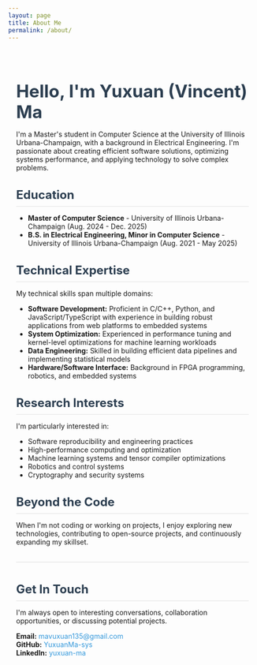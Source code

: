 ```yaml
---
layout: page
title: About Me
permalink: /about/
---
```


<div class="about-container" style="max-width: 800px; margin: 0 auto; padding: 1rem;">
  <section class="about-intro">
    <h2>Hello, I'm Yuxuan (Vincent) Ma</h2>
    <p>I'm a Master's student in Computer Science at the University of Illinois Urbana-Champaign, with a background in Electrical Engineering. I'm passionate about creating efficient software solutions, optimizing systems performance, and applying technology to solve complex problems.</p>
  </section>

  <section class="about-education">
    <h3>Education</h3>
    <ul>
      <li><strong>Master of Computer Science</strong> - University of Illinois Urbana-Champaign (Aug. 2024 - Dec. 2025)</li>
      <li><strong>B.S. in Electrical Engineering, Minor in Computer Science</strong> - University of Illinois Urbana-Champaign (Aug. 2021 - May 2025)</li>
    </ul>
  </section>

  <section class="about-expertise">
    <h3>Technical Expertise</h3>
    <p>My technical skills span multiple domains:</p>
    <ul>
      <li><strong>Software Development:</strong> Proficient in C/C++, Python, and JavaScript/TypeScript with experience in building robust applications from web platforms to embedded systems</li>
      <li><strong>System Optimization:</strong> Experienced in performance tuning and kernel-level optimizations for machine learning workloads</li>
      <li><strong>Data Engineering:</strong> Skilled in building efficient data pipelines and implementing statistical models</li>
      <li><strong>Hardware/Software Interface:</strong> Background in FPGA programming, robotics, and embedded systems</li>
    </ul>
  </section>

  <section class="about-interests">
    <h3>Research Interests</h3>
    <p>I'm particularly interested in:</p>
    <ul>
      <li>Software reproducibility and engineering practices</li>
      <li>High-performance computing and optimization</li>
      <li>Machine learning systems and tensor compiler optimizations</li>
      <li>Robotics and control systems</li>
      <li>Cryptography and security systems</li>
    </ul>
  </section>

  <section class="about-personal">
    <h3>Beyond the Code</h3>
    <p>When I'm not coding or working on projects, I enjoy exploring new technologies, contributing to open-source projects, and continuously expanding my skillset.</p>
  </section>

  <section class="about-contact" style="margin-top: 2rem; padding-top: 1rem; border-top: 1px solid #ddd;">
    <h3>Get In Touch</h3>
    <p>I'm always open to interesting conversations, collaboration opportunities, or discussing potential projects.</p>
    <p>
      <strong>Email:</strong> <a href="mailto:mavuxuan135@gmail.com">mavuxuan135@gmail.com</a><br>
      <strong>GitHub:</strong> <a href="https://github.com/YuxuanMa-sys" target="_blank">YuxuanMa-sys</a><br>
      <strong>LinkedIn:</strong> <a href="https://www.linkedin.com/in/yuxuan-ma" target="_blank">yuxuan-ma</a>
    </p>
  </section>
</div>

<!-- Add some custom styling for the about page -->
<style>
  .about-container section {
    margin-bottom: 2rem;
  }
  .about-container h2 {
    color: #2c3e50;
    font-size: 2.2rem;
    margin-bottom: 1rem;
  }
  .about-container h3 {
    color: #2c3e50;
    font-size: 1.5rem;
    margin-top: 1.5rem;
    margin-bottom: 0.75rem;
    border-bottom: 2px solid #eee;
    padding-bottom: 0.5rem;
  }
  .about-container ul {
    padding-left: 1.5rem;
  }
  .about-container a {
    color: #3498db;
    text-decoration: none;
  }
  .about-container a:hover {
    text-decoration: underline;
  }
</style>
